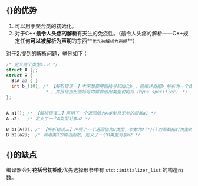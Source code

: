 ## {}的优势
1. 可以用于聚合类的初始化。
2. 对于C++**最令人头疼的解析**有天生的免疫性。（最令人头疼的解析——C++规定任何**可以被解析为声明**的东西**`优先被解析为声明`**）

对于2.提到的解析问题，举例如下：
```C++
/* 定义两个类型A，B */
struct A {};
struct B {
  B(A a) { }
  int b_(10); /* 【解析错误一】本来想要用圆括号初始化b_，但编译器把b_解析为一个函数声明
               * ，并报错指出圆括号内需要给出类型说明符（type specifier） */
};


A a1(); /* 【解析错误二】声明了一个返回值为A类型且无参的函数a1 */
A a2;   /* 定义了一个A类型对象a2 */

B b1(A()); /* 【解析错误三】声明了一个返回值为B类型，参数为A(*)()的函数指针类型的函数b1 */
B b2(a2);  /* 调用类B的构造函数，定义了一个B类型对象b2 */
```

## {}的缺点
编译器会对**花括号初始化**优先选择形参带有 `std::initializer_list` 的构造函数。